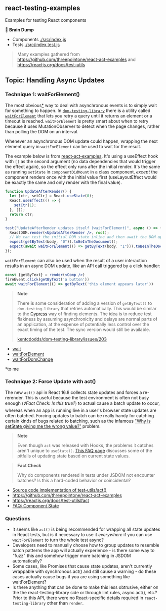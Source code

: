 react-testing-examples
----------------------

Examples for testing React components

🚧 **Brain Dump**

- Components [./src/index.js](./src/index.js)
- Tests [./src/index.test.js](./src/index.test.js)

> Many examples gathered from https://github.com/threepointone/react-act-examples and https://reactjs.org/docs/test-utils

## Topic: Handling Async Updates

### Technique 1: waitForElement()

The most obvious[\*](#ymmv) way to deal with asynchronous events is to simply wait for something to happen. In [`dom-testing-library`][dtl] there is a utility called [`waitForElement`][waitforelement] that lets you retry a query until it returns an element or a timeout is reached. `waitForElement` is pretty smart about when to retry because it uses MutationObserver to detect when the page changes, rather than polling the DOM on an interval.

Whenever an asynchronous DOM update could happen, wrapping the next element query in `waitForElement` can be used to wait for the result.

The example below is from [react-act-examples][react-act-examples]. It's using a useEffect hook with `[]` as the second argument (no data dependencies that would trigger the effect again), so the effect only runs after the initial render. It's the same as running `setState` in `componentDidMount` in a class component, _except_ the component renders once with the initial value first (useLayoutEffect would be exactly the same and only render with the final value).

```jsx
function UpdateAfterRender() {
  let [ctr, setCtr] = React.useState(0);
  React.useEffect(() => {
    setCtr(1);
  }, []);
  return ctr;
}
```

```jsx
test("UpdateAfterRender updates itself (waitForElement)", async () => {
  ReactDOM.render(<UpdateAfterRender />, root);
  // We can test the initial DOM state inline and then await the DOM update
  expect(getByText(body, "0")).toBeInTheDocument();
  expect(await waitForElement(() => getByText(body, "1"))).toBeInTheDocument();
});
```

`waitForElement` can also be used when the result of a user interaction results in an async DOM update, like an API call triggered by a click handler:

```jsx
const {getByText} = render(<Comp />)
fireEvent.click(getByText('a button'))
await waitForElement(() => getByText('this element appears later'))
```

> **Note**
>
> There is some consideration of adding a version of `getByText()` to `dom-testing-library` that retries automatically. This would be similar to the [Cypress](https://cypress.io) way of finding elements. The idea is to reduce test flakiness by assuming asynchronicity and delays are normal parts of an application, at the expense of potentially less control over the exact timing of the test. The sync version would still be available.
> 
> [kentcdodds/dom-testing-library/issues/203](https://github.com/kentcdodds/dom-testing-library/issues/203)

- [wait](https://testing-library.com/docs/api-async#wait)
- [waitForElement](https://testing-library.com/docs/api-async#waitforelement)
- [waitForDomChange](https://testing-library.com/docs/api-async#waitfordomchange)

<a id="ymmv"></a>
\*to me

### Technique 2: Force Update with act()

The new `act()` api in React 16.8 collects state updates and forces a re-rerender. This is useful because the test environment is often not busy enough (_❓Fact Check: Is this true?_) to actual cause a batch update to occur, whereas when an app is running live in a user's browser state updates are often batched. Forcing updates to batch can be really handy for catching certain kinds of bugs related to batching, such as the infamous ["Why is setState giving me the wrong value?"](https://reactjs.org/docs/faq-state.html#why-is-setstate-giving-me-the-wrong-value) problem. 

> **Note**
>
> Even though `act` was released with Hooks, the problems it catches aren't unique to `useState()`. [This FAQ page](https://reactjs.org/docs/faq-state.html) discusses some of the pitfalls of updating state based on current state values.

> **Fact Check**
>
> Why do components rendered in tests under JSDOM not encounter batches? Is this a hard-coded behavior or coincidental?

- [Source code implementation of test-utils/act()](https://github.com/facebook/react/blob/1493abd7e0e8a3c9c09285c1b990ecb79a53e640/packages/react-dom/src/test-utils/ReactTestUtils.js#L393-L445)
- https://github.com/threepointone/react-act-examples
- https://reactjs.org/docs/test-utils#act
- [FAQ: Component State](https://reactjs.org/docs/faq-state.html)

### Questions

- It seems like `act()` is being recommended for wrapping all state updates in React tests, but is it necessary to use it _everywhere_ if you can use `waitForElement` to turn the whole test async?
- Developers need to manually choose how to group updates to resemble batch patterns the app will actually experience - is there some way to "fuzz" this and somehow trigger more batching in JSDOM automatically?
- Some cases, like Promises that cause state updates, aren't currently wrappable with synchronous act() and still cause a warning - do these cases actually cause bugs if you are using something like waitForElement?
- Is there anything that can be done to make this less obtrusive, either on the the react-testing-library side or through lint rules, async act(), etc.? Prior to this API, there were no React-specific details required in `react-testing-library` other than `render`.

[dtl]: https://testing-library.com
[waitforelement]: https://testing-library.com/docs/api-async
[react-act-examples]:  https://github.com/threepointone/react-act-examples

